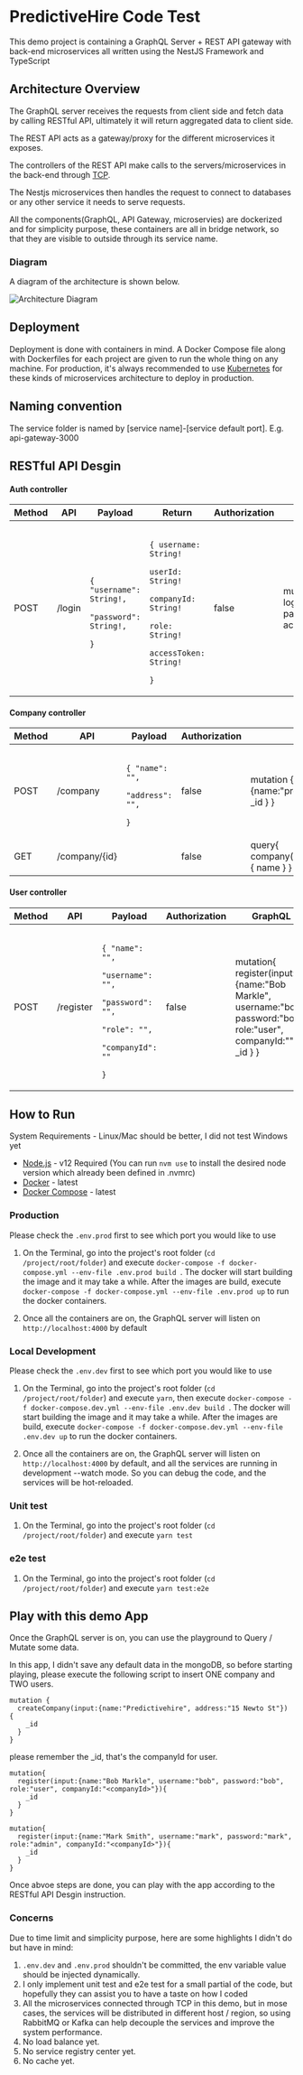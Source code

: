 # PredictiveHire Code Test 

This demo project is containing a GraphQL Server + REST API gateway with back-end microservices all written using the NestJS Framework and TypeScript

## Architecture Overview
 
The GraphQL server receives the requests from client side and fetch data by calling RESTful API, ultimately it will return aggregated data to client side. 

The REST API acts as a gateway/proxy for the different microservices it exposes.

The controllers of the REST API make calls to the servers/microservices in the back-end through [TCP](https://docs.nestjs.com/microservices/basics).

The Nestjs microservices then handles the request to connect to databases or any other service it needs to serve requests.

All the components(GraphQL, API Gateway, microservies) are dockerized and for simplicity purpose, these containers are all in bridge network, so that they are visible to outside through its service name.
### Diagram

A diagram of the architecture is shown below.

![Architecture Diagram](docs/img/archi-diagram.png)

## Deployment

Deployment is done with containers in mind. A Docker Compose file along with Dockerfiles for each project are given to run the whole thing on any machine. For production, it's always recommended to use [Kubernetes](https://kubernetes.io/) for these kinds of microservices architecture to deploy in production.

## Naming convention
The service folder is named by [service name]-[service default port]. E.g. api-gateway-3000 

## RESTful API Desgin 

#### Auth controller
<table>
    <thead>
      <tr>
        <th>Method</th>
        <th>API</th>
        <th>Payload</th>
        <th>Return</th>
        <th>Authorization</th>
        <th>GraphQL</th>
      </tr>
    </thead>
    <tbody>
        <tr>
            <td>POST</td>
            <td>/login</td>
            <td>
                <code>
                    { "username": String!,
                     "password": String!,
                     }
                </code>
            </td>
            <td>
                <code>
                    { username: String!
                        userId: String!
                        companyId: String!
                        role: String!
                        accessToken: String!
                     }
                </code>
            </td>
            <td>false</td>
            <td>
               mutation{
                 login(username:"leo", password:"123") {
                   accessToken
                 }
               }
            </td>
        </tr>
    </tbody>
</table>

#### Company controller
<table>
    <thead>
      <tr>
        <th>Method</th>
        <th>API</th>
        <th>Payload</th>
        <th>Authorization</th>
        <th>GraphQL</th>
      </tr>
    </thead>
    <tbody>
        <tr>
            <td>POST</td>
            <td>/company</td>
            <td>
                <code>
                    { "name": "",
                     "address": "",
                     }
                </code>
            </td>
            <td>false</td>
            <td>
               mutation {
                 createCompany(input:{name:"predictivehire", address:"ascot st"}) {
                   _id
                 }
               }
            </td>
        </tr>
         <tr>
            <td>GET</td>
            <td>/company/{id}</td>
            <td>
            </td>
            <td>false</td>
            <td>
              query{
                company(id:"5fcf02c2b494590029b333a6") {
                  name
                }
              }
            </td>
        </tr>
    </tbody>
  </table>

#### User controller
<table>
    <thead>
      <tr>
        <th>Method</th>
        <th>API</th>
        <th>Payload</th>
        <th>Authorization</th>
        <th>GraphQL</th>
      </tr>
    </thead>
    <tbody>
        <tr>
            <td>POST</td>
            <td>/register</td>
            <td>
                <code>
                    { "name": "",
                     "username": "",
                     "password": "",
                     "role": "",
                     "companyId": ""
                     }
                </code>
            </td>
            <td>false</td>
            <td>
                mutation{
                  register(input:{name:"Bob Markle", username:"bob", password:"bob", role:"user", companyId:""}){
                    _id
                  }
                }
            </td>
        </tr>
    </tbody>
  </table>

## How to Run

System Requirements - Linux/Mac should be better, I did not test Windows yet
- [Node.js](https://nodejs.org/en/) - v12 Required (You can run ```nvm use``` to install the desired node version which already been defined in .nvmrc)
- [Docker](https://docs.docker.com/install/) - latest
- [Docker Compose](https://docs.docker.com/compose/install/) - latest

### Production

Please check the `.env.prod` first to see which port you would like to use

1. On the Terminal, go into the project's root folder (`cd /project/root/folder`) and execute `docker-compose -f docker-compose.yml --env-file .env.prod build
`. The docker will start building the image and it may take a while. After the images are build, execute `docker-compose -f docker-compose.yml --env-file .env.prod up` to run the docker containers.

2. Once all the containers are on, the GraphQL server will listen on `http://localhost:4000` by default

### Local Development

Please check the `.env.dev` first to see which port you would like to use

1. On the Terminal, go into the project's root folder (`cd /project/root/folder`) and execute `yarn`, then execute `docker-compose -f docker-compose.dev.yml --env-file .env.dev build
`. The docker will start building the image and it may take a while. After the images are build, execute `docker-compose -f docker-compose.dev.yml --env-file .env.dev up` to run the docker containers.

2. Once all the containers are on, the GraphQL server will listen on `http://localhost:4000` by default, and all the services are running in development --watch mode. So you can debug the code, and the services will be hot-reloaded.

### Unit test
1. On the Terminal, go into the project's root folder (`cd /project/root/folder`) and execute `yarn test`

### e2e test
1. On the Terminal, go into the project's root folder (`cd /project/root/folder`) and execute `yarn test:e2e`

## Play with this demo App 

Once the GraphQL server is on, you can use the playground to Query / Mutate some data.

In this app, I didn't save any default data in the mongoDB, so before starting playing, please execute the following
script to insert ONE company and TWO users.

```
mutation {
  createCompany(input:{name:"Predictivehire", address:"15 Newto St"}) {
    _id
  }
}
```
please remember the _id, that's the companyId for user.

```
mutation{
  register(input:{name:"Bob Markle", username:"bob", password:"bob", role:"user", companyId:"<companyId>"}){
    _id
  }
}

mutation{
  register(input:{name:"Mark Smith", username:"mark", password:"mark", role:"admin", companyId:"<companyId>"}){
    _id
  }
}
```

Once abvoe steps are done, you can play with the app according to the RESTful API Desgin instruction.

### Concerns

Due to time limit and simplicity purpose, here are some highlights I didn't do but have in mind:
1.  `.env.dev` and `.env.prod` shouldn't be committed, the env variable value should be injected dynamically.
2.  I only implement unit test and e2e test for a small partial of the code, but hopefully they can assist you to have
 a taste on how I coded
3.  All the microservices connected through TCP in this demo, but in mose cases, the services will be distributed in different host / region,
so using RabbitMQ or Kafka can help decouple the services and improve the system performance.
4. No load balance yet.
5. No service registry center yet.
6. No cache yet.